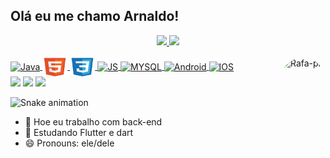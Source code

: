 ## Olá eu me chamo Arnaldo!

<div align="center">
  <a href="https://github.com/Yamwaki-kun">
  <img height="180em" src="https://github-readme-stats.vercel.app/api?username=Yamwaki-kun&show_icons=true&theme=dark&include_all_commits=true&count_private=true"/>
  <img height="180em" src="https://github-readme-stats.vercel.app/api/top-langs/?username=Yamwaki-kun&layout=compact&langs_count=7&theme=dark"/>
</div>
<div style="display: inline_block"><br>
  <img align="center" alt="Java" height="30" width="40" src="https://icongr.am/devicon/java-original.svg?size=128&color=currentColor">
  <img align="center" alt="HTML" height="30" width="40" src="https://raw.githubusercontent.com/devicons/devicon/master/icons/html5/html5-original.svg">
  <img align="center" alt="CSS" height="30" width="40" src="https://raw.githubusercontent.com/devicons/devicon/master/icons/css3/css3-original.svg">
  <img align="center" alt="JS" height="30" width="40" src="https://icongr.am/devicon/javascript-original.svg?size=128&color=currentColor">
  <img align="center" alt="MYSQL" height="30" width="40" src="https://icongr.am/devicon/mysql-original.svg?size=128&color=currentColor">
  <img align="center" alt="Android" height="30" width="40" src="https://icongr.am/devicon/android-original.svg?size=128&color=currentColor">
    <img align="center" alt="IOS" height="30" width="40" src="https://icongr.am/devicon/apple-original.svg?size=128&color=currentColor">
  <img align="right" alt="Rafa-pic" height="150" style="border-radius:50px;" src="https://cdn.discordapp.com/attachments/430638185215688704/986101104473415690/download20220601235030.png?width=676&height=676">
</div>
  
  <div> 
  <a href="https://www.instagram.com/arnaldo.v.y.a/" target="_blank"><img src="https://img.shields.io/badge/-Instagram-%23E4405F?style=for-the-badge&logo=instagram&logoColor=white" target="_blank"></a>
 	<a href="https://www.twitch.tv/arnaldo312" target="_blank"><img src="https://img.shields.io/badge/Twitch-9146FF?style=for-the-badge&logo=twitch&logoColor=white" target="_blank"></a>
  <a href="https://www.linkedin.com/in/arnaldo-victor-yamawaki-alves-aa483b170/" target="_blank"><img src="https://img.shields.io/badge/-LinkedIn-%230077B5?style=for-the-badge&logo=linkedin&logoColor=white" target="_blank"></a> 
 
  ![Snake animation](https://github.com/Yamwaki-kun/Yamwaki-kun/blob/output/github-contribution-grid-snake.svg)
 
</div>


- 🔭 Hoe eu trabalho com back-end
- 🌱 Estudando Flutter e dart 
- 😄 Pronouns: ele/dele
